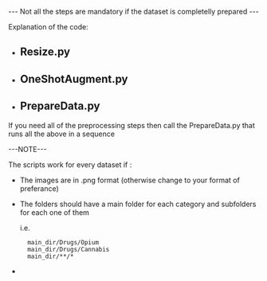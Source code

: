 --- Not all the steps are mandatory if the dataset is completelly prepared ---

Explanation of the code:
  - Resize.py
    -- 
    
    
    
  - OneShotAugment.py
    --
    
    
    
  - PrepareData.py
    --
If you need all of the preprocessing steps then call the PrepareData.py that runs all the above in a sequence
    
    
---NOTE---

The scripts work for every dataset if :

  - The images are in .png format (otherwise change to your format of preferance)
  - The folders should have a main folder for each category and subfolders for each one of them
  
      i.e. 
      
          main_dir/Drugs/Opium
          main_dir/Drugs/Cannabis
          main_dir/**/*
  -
